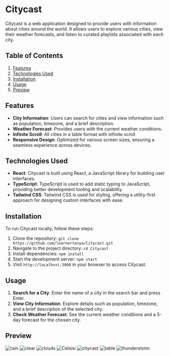 

# Citycast
Citycast is a web application designed to provide users with information about cities around the world. It allows users to explore various cities, view their weather forecasts, and listen to curated playlists associated with each city.

## Table of Contents
1. [Features](#features)
2. [Technologies Used](#technologies-used)
3. [Installation](#installation)
4. [Usage](#usage)
5. [Preview](#preview)

## Features
- **City Information**: Users can search for cities and view information such as population, timezone, and a brief description.
- **Weather Forecast**: Provides users with the current weather conditions.
- **Infinite Scroll**: All cities in a table format with infinite scroll 
- **Responsive Design**: Optimized for various screen sizes, ensuring a seamless experience across devices.

## Technologies Used
- **React**: Citycast is built using React, a JavaScript library for building user interfaces.
- **TypeScript**: TypeScript is used to add static typing to JavaScript, providing better development tooling and scalability.
- **Tailwind CSS**: Tailwind CSS is used for styling, offering a utility-first approach for designing custom interfaces with ease.

## Installation
To run Citycast locally, follow these steps:
1. Clone the repository: `git clone https://github.com/learnertanya/Citycast.git`
2. Navigate to the project directory: `cd Citycast`
3. Install dependencies: `npm install`
4. Start the development server: `npm start`
5. Visit `http://localhost:3000` in your browser to access Citycast.

## Usage
1. **Search for a City**: Enter the name of a city in the search bar and press Enter.
2. **View City Information**: Explore details such as population, timezone, and a brief description of the selected city.
3. **Check Weather Forecast**: See the current weather conditions and a 5-day forecast for the chosen city.

## Preview
![rain](https://github.com/learnertanya/Citycast/assets/94377598/68c6578b-4e23-48e9-aff6-c2dda961ec15)
![clear](https://github.com/learnertanya/Citycast/assets/94377598/dd887349-53d2-4b8b-ab6f-0042cdf677e7)
![clouds](https://github.com/learnertanya/Citycast/assets/94377598/59024490-b795-4c43-a5d0-bfb981b2e9ef)
![Celsisi](https://github.com/learnertanya/Citycast/assets/94377598/647c296e-ecdf-419b-9f30-f338d8775c10)
![citycast](https://github.com/learnertanya/Citycast/assets/94377598/ec8ccd0e-2113-4e55-b5f3-852f32884c4c)
![table](https://github.com/learnertanya/Citycast/assets/94377598/1590e8df-9986-4b32-a761-86173bc19265)
![thunderstotm](https://github.com/learnertanya/Citycast/assets/94377598/5c3bfdcc-9041-4df9-a855-2a4f78efbbb9)

